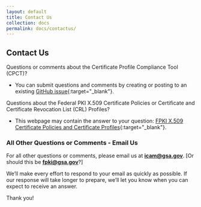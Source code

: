 ```yaml
---
layout: default
title: Contact Us
collection: docs
permalink: docs/contactus/
---
```


## Contact Us

Questions or comments about the Certificate Profile Compliance Tool (CPCT)? 

* You can submit questions and comments by creating or posting to an existing [GitHub issue](https://github.com/GSA/fpkilint/){:target="_blank"}. 

Questions about the Federal PKI X.509 Certificate Policies or Certificate and Certificate Revocation List (CRL) Profiles? 

* This webpage may contain the answer to your question: [FPKI X.509 Certificate Policies and Certificate Profiles](https://www.idmanagement.gov/fpki/){:target="_blank"}. 

### All Other Questions or Comments - Email Us

For all other questions or comments, please email us at **icam@gsa.gov**. [Or should this be **fpki@gsa.gov**?]    

We’ll make every effort to respond to your email as quickly as possible. If our response will take longer to prepare, we’ll let you know when you can expect to receive an answer.

Thank you!
